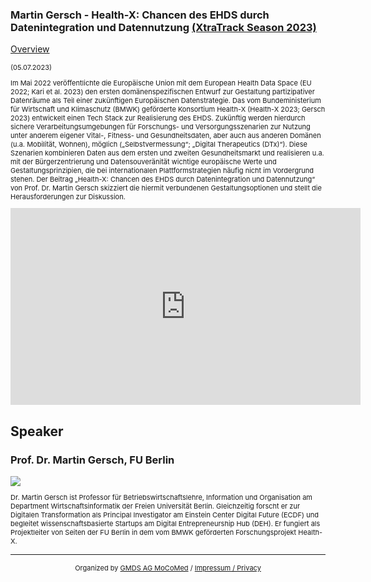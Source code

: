 ### Martin Gersch - Health-X: Chancen des EHDS durch Datenintegration und Datennutzung [(XtraTrack Season 2023)](XtraTracksOverview)

[Overview](XtraTracksOverview)

<p style="font-size:11px">(05.07.2023)</p>

<p style="font-size:11px"> Im Mai 2022 veröffentlichte die Europäische Union  mit dem European Health Data Space (EU 2022; Kari et al. 2023) den ersten domänenspezifischen Entwurf zur Gestaltung partizipativer Datenräume als Teil einer zukünftigen Europäischen Datenstrategie. Das vom Bundeministerium für Wirtschaft und Klimaschutz (BMWK) geförderte Konsortium Health-X (Health-X 2023; Gersch 2023) entwickelt einen Tech Stack zur Realisierung des EHDS. Zukünftig werden hierdurch sichere Verarbeitungsumgebungen für Forschungs- und Versorgungsszenarien zur Nutzung unter anderem eigener Vital-, Fitness- und Gesundheitsdaten, aber auch aus anderen Domänen (u.a. Mobilität, Wohnen), möglich („Selbstvermessung“; „Digital Therapeutics (DTx)“). Diese Szenarien kombinieren Daten aus dem ersten und zweiten Gesundheitsmarkt und realisieren u.a. mit der Bürgerzentrierung und Datensouveränität wichtige europäische Werte und Gestaltungsprinzipien, die bei internationalen Plattformstrategien häufig nicht im Vordergrund stehen. Der Beitrag „Health-X: Chancen des EHDS durch Datenintegration und Datennutzung“ von Prof. Dr. Martin Gersch skizziert die hiermit verbundenen Gestaltungsoptionen und stellt die Herausforderungen zur Diskussion.</p>

<!-- Once the Video is recorded -->
<center><iframe width="560" height="315" src="https://www.youtube-nocookie.com/embed/nd-NCxCkjyw?si=enV8y7LGzq6O7Lc2" title="YouTube video player" frameborder="0" allow="accelerometer; autoplay; clipboard-write; encrypted-media; gyroscope; picture-in-picture; web-share" referrerpolicy="strict-origin-when-cross-origin" allowfullscreen></iframe></center>

<!-- [Register now](/2024/XtraTrackOverview) to secure your spot in the lectures and receive a calendar invitation including the access link.-->

<!-- [Join Us Life](/2024/XtraTrackOverview) to secure your spot in the lectures and receive a calendar invitation including the access link.-->

## Speaker

### Prof. Dr. Martin Gersch, FU Berlin
<img src="/images/2023/FU-Berlin_Gersch_2021_Ausschnitt_profund.jpg?raw=true"/>

<p style="font-size:11px">Dr. Martin Gersch ist Professor für Betriebswirtschaftslehre, Information und Organisation am Department Wirtschaftsinformatik der Freien Universität Berlin. Gleichzeitig forscht er zur Digitalen Transformation als Principal Investigator am Einstein Center Digital Future (ECDF) und begleitet wissenschaftsbasierte Startups am Digital Entrepreneurship Hub (DEH). Er fungiert als Projektleiter von Seiten der FU Berlin in dem vom BMWK geförderten Forschungsprojekt Health-X.</p>

<!-- second speaker-->
<!--
### Speaker Name
<img src="/images/??/USER.jpg?raw=true"/>

<p style="font-size:11px">CV</p>-->

---
<center><p style="font-size:11px">Organized by <a href="http://mocomed.de">GMDS AG MoCoMed</a> / <a href="/imprint">Impressum / Privacy</a></p></center>
